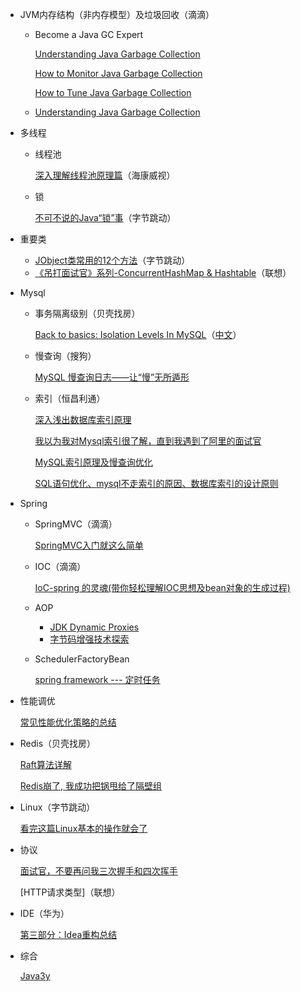 * JVM内存结构（非内存模型）及垃圾回收（滴滴）

  * Become a Java GC Expert

    [Understanding Java Garbage Collection](https://www.cubrid.org/blog/understanding-java-garbage-collection)
  
    [How to Monitor Java Garbage Collection](https://www.cubrid.org/blog/how-to-monitor-java-garbage-collection)
  
    [How to Tune Java Garbage Collection](https://www.cubrid.org/blog/how-to-tune-java-garbage-collection)
  
  * [Understanding Java Garbage Collection](https://www.azul.com/files/Understanding_Java_Garbage_Collection_v41.pdf)
  
* 多线程

  * 线程池

    [深入理解线程池原理篇](https://juejin.im/post/5c8896be5188257ec828072f)（海康威视）

  * 锁

    [不可不说的Java“锁”事](https://tech.meituan.com/2018/11/15/java-lock.html)（字节跳动）
  
* 重要类

  * [JObject类常用的12个方法](https://juejin.im/post/5db8270e6fb9a0205717ae93)（字节跳动）
  * [《吊打面试官》系列-ConcurrentHashMap & Hashtable](https://juejin.im/post/5df8d7346fb9a015ff64eaf9)（联想）

* Mysql

  * 事务隔离级别（贝壳找房）

    [Back to basics: Isolation Levels In MySQL](https://mydbops.wordpress.com/2018/06/22/back-to-basics-isolation-levels-in-mysql/)（[中文](./Mysql.thml)）

  * 慢查询（搜狗）

    [MySQL 慢查询日志——让“慢”无所遁形](https://juejin.im/post/58e7415e570c350057c59450)
  
  * 索引（恒昌利通）
  
    [深入浅出数据库索引原理](https://zhuanlan.zhihu.com/p/23624390)
    
    [我以为我对Mysql索引很了解，直到我遇到了阿里的面试官](https://juejin.im/post/5de85a66f265da33d21e68b7)
    
    [MySQL索引原理及慢查询优化](https://tech.meituan.com/2014/06/30/mysql-index.html)
    
    [SQL语句优化、mysql不走索引的原因、数据库索引的设计原则](https://www.cnblogs.com/95lyj/p/9343544.html)
  
* Spring

  * SpringMVC（滴滴）

    [SpringMVC入门就这么简单](https://juejin.im/post/5aaa67edf265da238f124762)
    
  * IOC（滴滴）
  
    [IoC-spring 的灵魂(带你轻松理解IOC思想及bean对象的生成过程)](https://juejin.im/post/593386ca2f301e00584f8036)
    
  * AOP
  
    * [JDK Dynamic Proxies](https://www.byteslounge.com/tutorials/jdk-dynamic-proxies)
    * [字节码增强技术探索](https://tech.meituan.com/2019/09/05/java-bytecode-enhancement.html)
  
  * SchedulerFactoryBean
  
    [spring framework --- 定时任务](https://www.jianshu.com/p/69e44b93bb47)
  
* 性能调优

  [常见性能优化策略的总结](https://tech.meituan.com/2016/12/02/performance-tunning.html)
  
* Redis（贝壳找房）

  [Raft算法详解](https://zhuanlan.zhihu.com/p/32052223)
  
  [Redis崩了, 我成功把锅甩给了隔壁组](https://juejin.im/post/5df5d282f265da33c4280d4c)
  
* Linux（字节跳动）

  [看完这篇Linux基本的操作就会了](https://zhuanlan.zhihu.com/p/36801617)
  
* 协议

  [面试官，不要再问我三次握手和四次挥手](https://juejin.im/post/5d9c284b518825095879e7a5)

  [HTTP请求类型]（联想）

* IDE（华为）

  [第三部分：Idea重构总结](https://segmentfault.com/a/1190000011451192)

* 综合

  [Java3y](https://github.com/ZhongFuCheng3y/3y)



